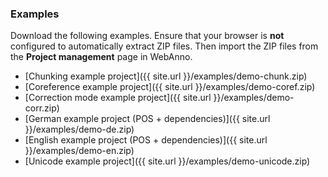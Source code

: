 ### Examples

Download the following examples. Ensure that your browser is **not** configured to automatically 
extract ZIP files. Then import the ZIP files from the **Project management** page in WebAnno.

* [Chunking example project]({{ site.url }}/examples/demo-chunk.zip)
* [Coreference example project]({{ site.url }}/examples/demo-coref.zip)
* [Correction mode example project]({{ site.url }}/examples/demo-corr.zip)
* [German example project (POS + dependencies)]({{ site.url }}/examples/demo-de.zip)
* [English example project (POS + dependencies)]({{ site.url }}/examples/demo-en.zip)
* [Unicode example project]({{ site.url }}/examples/demo-unicode.zip)
